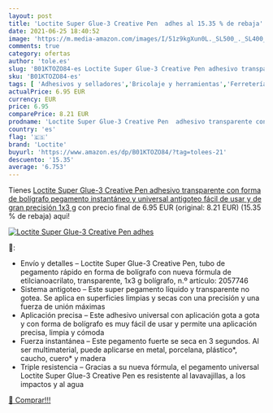 ```yaml
---
layout: post
title: 'Loctite Super Glue-3 Creative Pen  adhes al 15.35 % de rebaja'
date: 2021-06-25 18:40:52
image: 'https://m.media-amazon.com/images/I/51z9kgXun0L._SL500_._SL400_.jpg'
comments: true
category: ofertas
author: 'tole.es'
slug: 'B01KTOZO84-es Loctite Super Glue-3 Creative Pen adhesivo transparente...'
sku: 'B01KTOZO84-es'
tags: [ 'Adhesivos y selladores','Bricolaje y herramientas','Ferretería','Pegamentos instantáneos','bolígrafo','loctite', ]
actualPrice: 6.95 EUR
currency: EUR
price: 6.95
comparePrice: 8.21 EUR
prodname: 'Loctite Super Glue-3 Creative Pen  adhesivo transparente con forma de bolígrafo  pegamento instantáneo y universal antigoteo  fácil de usar y de gran precisión  1x3 g'
country: 'es'
flag: '🇪🇸'
brand: 'Loctite'
buyurl: 'https://www.amazon.es/dp/B01KTOZO84/?tag=tolees-21'
descuento: '15.35'
average: '6.753'
---
```


Tienes [Loctite Super Glue-3 Creative Pen  adhesivo transparente con forma de bolígrafo  pegamento instantáneo y universal antigoteo  fácil de usar y de gran precisión  1x3 g](https://www.amazon.es/dp/B01KTOZO84/?tag=tolees-21) con precio final de  6.95 EUR (original: 8.21 EUR) (15.35 %  de rebaja) aqui!

[![Loctite Super Glue-3 Creative Pen  adhes](https://m.media-amazon.com/images/I/51z9kgXun0L._SL500_._SL400_.jpg)](https://www.amazon.es/dp/B01KTOZO84/?tag=tolees-21)

🔎:

- Envío y detalles – Loctite Super Glue-3 Creative Pen, tubo de pegamento rápido en forma de bolígrafo con nueva fórmula de etilcianoacrilato, transparente, 1x3 g bolígrafo, n.º artículo: 2057746
- Sistema antigoteo – Este super pegamento líquido y transparente no gotea. Se aplica en superficies limpias y secas con una precisión y una fuerza de unión máximas
- Aplicación precisa – Este adhesivo universal con aplicación gota a gota y con forma de bolígrafo es muy fácil de usar y permite una aplicación precisa, limpia y cómoda
- Fuerza instantánea – Este pegamento fuerte se seca en 3 segundos. Al ser multimaterial, puede aplicarse en metal, porcelana, plástico*, caucho, cuero* y madera
- Triple resistencia – Gracias a su nueva fórmula, el pegamento universal Loctite Super Glue-3 Creative Pen es resistente al lavavajillas, a los impactos y al agua

[🛒 Comprar!!!](https://www.amazon.es/dp/B01KTOZO84/?tag=tolees-21)
